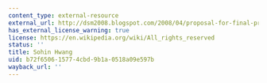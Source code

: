 ```yaml
---
content_type: external-resource
external_url: http://dsm2008.blogspot.com/2008/04/proposal-for-final-project.html
has_external_license_warning: true
license: https://en.wikipedia.org/wiki/All_rights_reserved
status: ''
title: Sohin Hwang
uid: b72f6506-1577-4cbd-9b1a-0518a09e597b
wayback_url: ''
---
```


